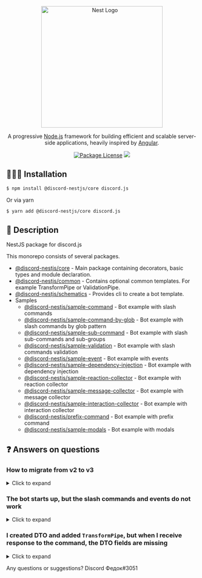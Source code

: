 <p align="center">
  <a href="http://nestjs.com/" target="blank"><img src="https://nestjs.com/img/logo_text.svg" width="320" alt="Nest Logo" /></a>
</p>

[travis-image]: https://api.travis-ci.org/nestjs/nest.svg?branch=master
[travis-url]: https://travis-ci.org/nestjs/nest
[linux-image]: https://img.shields.io/travis/nestjs/nest/master.svg?label=linux
[linux-url]: https://travis-ci.org/nestjs/nest

  <p align="center">A progressive <a href="http://nodejs.org" target="blank">Node.js</a> framework for building efficient and scalable server-side applications, heavily inspired by <a href="https://angular.io" target="blank">Angular</a>.</p>
    <p align="center">
<a href="https://github.com/fjodor-rybakov/discord-nestjs/blob/master/LICENSE"><img src="https://img.shields.io/npm/l/@nestjs/core.svg" alt="Package License" /></a>
  <a href="https://paypal.com/paypalme/fjodorrybakov"><img src="https://img.shields.io/badge/Donate-PayPal-dc3d53.svg"/></a>
</p>



## 👨🏻‍💻 Installation <a name="Installation"></a>

```bash
$ npm install @discord-nestjs/core discord.js
```

Or via yarn

```bash
$ yarn add @discord-nestjs/core discord.js
```



## 🧾 Description

NestJS package for discord.js

This monorepo consists of several packages.
* [@discord-nestjs/core](https://github.com/fjodor-rybakov/discord-nestjs/tree/master/packages/core) - Main package containing decorators, basic types and module declaration.
* [@discord-nestjs/common](https://github.com/fjodor-rybakov/discord-nestjs/tree/master/packages/common) - Contains optional common templates. For example TransformPipe or ValidationPipe.
* [@discord-nestjs/schematics](https://github.com/fjodor-rybakov/discord-nestjs/tree/master/packages/schematics) - Provides cli to create a bot template.
* Samples
  * [@discord-nestjs/sample-command](https://github.com/fjodor-rybakov/discord-nestjs/tree/master/packages/sample/command) - Bot example with slash commands
  * [@discord-nestjs/sample-command-by-glob](https://github.com/fjodor-rybakov/discord-nestjs/tree/master/packages/sample/command-by-glob) - Bot example with slash commands by glob pattern
  * [@discord-nestjs/sample-sub-command](https://github.com/fjodor-rybakov/discord-nestjs/tree/master/packages/sample/sub-command) - Bot example with slash sub-commands and sub-groups
  * [@discord-nestjs/sample-validation](https://github.com/fjodor-rybakov/discord-nestjs/tree/master/packages/sample/validation) - Bot example with slash commands validation
  * [@discord-nestjs/sample-event](https://github.com/fjodor-rybakov/discord-nestjs/tree/master/packages/sample/event) - Bot example with events
  * [@discord-nestjs/sample-dependency-injection](https://github.com/fjodor-rybakov/discord-nestjs/tree/master/packages/sample/dependency-injection) - Bot example with dependency injection
  * [@discord-nestjs/sample-reaction-collector](https://github.com/fjodor-rybakov/discord-nestjs/tree/master/packages/sample/reaction-collector) - Bot example with reaction collector
  * [@discord-nestjs/sample-message-collector](https://github.com/fjodor-rybakov/discord-nestjs/tree/master/packages/sample/message-collector) - Bot example with message collector
  * [@discord-nestjs/sample-interaction-collector](https://github.com/fjodor-rybakov/discord-nestjs/tree/master/packages/sample/interaction-collector) - Bot example with interaction collector
  * [@discord-nestjs/prefix-command](https://github.com/fjodor-rybakov/discord-nestjs/tree/master/packages/sample/prefix-command) - Bot example with prefix command
  * [@discord-nestjs/sample-modals](https://github.com/fjodor-rybakov/discord-nestjs/tree/master/packages/sample/modals) - Bot example with modals



## ❓ Answers on questions

### How to migrate from v2 to v3

<details>
  <summary>Click to expand</summary>

#### Modules

For ease of understanding, move your bot declarations to the root module(AppModule).

```typescript
/* app.module.ts */

import { DiscordModule } from '@discord-nestjs/core';
import { Module } from '@nestjs/common';
import { ConfigModule, ConfigService } from '@nestjs/config';
import { Intents } from 'discord.js';

@Module({
  imports: [
    ConfigModule.forRoot(),
    DiscordModule.forRootAsync({
      imports: [ConfigModule],
      useFactory: (configService: ConfigService) => ({
        token: configService.get('TOKEN'),
        discordClientOptions: {
          intents: [Intents.FLAGS.GUILDS, Intents.FLAGS.GUILD_MESSAGES],
        },
        registerCommandOptions: [
          {
            forGuild: configService.get('GUILD_ID_WITH_COMMANDS'),
            removeCommandsBefore: true,
          },
        ],
      }),
      inject: [ConfigService],
    }),
  ],
})
export class AppModule {}
```

Bot components(such as the slash command class or gateways) no longer related with DiscordModule. Absolutely all providers
are searched globally through all modules. If you need to inject Discord client, you can only do this if you have 
exported providers from DiscordModule. The `DiscordModule` is not global, so a new `forFeature` function has been added.

```typescript
/* bot.module.ts */

import { DiscordModule } from '@discord-nestjs/core';
import { Module } from '@nestjs/common';

import { BotGatewaty } from './bot.gateway';

@Module({
  imports: [DiscordModule.forFeature()],
  providers: [BotGatewaty],
})
export class BotModule {}
```

```typescript
/* bot.gateway.ts */

import { InjectDiscordClient, Once } from '@discord-nestjs/core';
import { Injectable, Logger } from '@nestjs/common';
import { Client } from 'discord.js';

@Injectable()
export class BotGateway {
  private readonly logger = new Logger(BotGateway.name);

  constructor(
    @InjectDiscordClient()
    private readonly client: Client,
  ) {}

  @Once('ready')
  onReady() {
    this.logger.log(`Bot ${this.client.user.tag} was started!`);
  }
}
```

So the `extraProviders` option is no longer needed.

#### Guards, pipes and filters

The `Request lifecycle` has also been reworked. Now he repeats it like in NestJS.

1. Incoming request
2. Globally bound middleware
3. Global guards
4. Controller guards
5. Route guards
6. Global pipes
7. Controller pipes
8. Route pipes
9. Method handler
10. Exception filters (route, then controller, then global). Apply from end to beginning.
11. Response

Removed options responsible for adding global guards, pipes and filters. Instead, add providers to the AppModule like so:

* `registerGuardGlobally()` - use for register global guard
* `registerPipeGlobally()` - use for register global pipe
* `registerFilterGlobally()` - use for register global guard

> The functions generate an always unique id, so each provider will be registered.

```typescript
/* app.module.ts */

import { DiscordModule, registerGuardGlobally, registerFilterGlobally } from '@discord-nestjs/core';
import { Module } from '@nestjs/common';
import { ConfigModule, ConfigService } from '@nestjs/config';
import { Intents } from 'discord.js';

import { MyGlobalGuard } from './my-global-guard';
import { MySecondGlobalGuard } from './my-second-global-guard';
import { MyGlobalFilter } from './my-global-filter';

@Module({
  imports: [
    ConfigModule.forRoot(),
    DiscordModule.forRootAsync({
      imports: [ConfigModule],
      useFactory: (configService: ConfigService) => ({
        token: configService.get('TOKEN'),
        discordClientOptions: {
          intents: [Intents.FLAGS.GUILDS, Intents.FLAGS.GUILD_MESSAGES],
        },
        registerCommandOptions: [
          {
            forGuild: configService.get('GUILD_ID_WITH_COMMANDS'),
            removeCommandsBefore: true,
          },
        ],
      }),
      inject: [ConfigService],
    }),
  ],
  providers: [
    {
      provide: registerGuardGlobally(),
      useClass: MyGlobalGuard,
    },
    {
      provide: registerGuardGlobally(),
      useClass: MySecondGlobalGuard,
    },
    {
      provide: registerFilterGlobally(),
      useClass: MyGlobalFilter,
    },
  ],
})
export class AppModule {}
```

#### Collectors

If you are using `InjectCollector` decorator, add `scope: Scope.REQUEST`.

```typescript
/* appreciated-reaction-collector.ts */

import {
  Filter,
  InjectCollector,
  On,
  Once,
  ReactionEventCollector,
} from '@discord-nestjs/core';
import { Injectable, Scope } from '@nestjs/common';
import { MessageReaction, ReactionCollector, User } from 'discord.js';

@Injectable({ scope: Scope.REQUEST }) // <--- here
@ReactionEventCollector({ time: 15000 })
export class AppreciatedReactionCollector {
  constructor(
    @InjectCollector()
    private readonly collector: ReactionCollector,
  ) {}

  @Filter()
  isLikeFromAuthor(reaction: MessageReaction, user: User): boolean {
    return (
      reaction.emoji.name === '👍' && user.id === reaction.message.author.id
    );
  }

  @On('collect')
  onCollect(): void {
    console.log('collect');
  }

  @Once('end')
  onEnd(): void {
    console.log('end');
  }
}
```

#### Providers by glob pattern

Previously, you could use the `commands` option, which allowed you to search files by glob pattern. All this functionality 
was moved to a separate library https://github.com/fjodor-rybakov/nestjs-dynamic-providers. 

Mark the `BotModule` with the `@InjectDynamicProviders` decorator.

```typescript
/* bot.module.ts */

import { DiscordModule } from '@discord-nestjs/core';
import { Module } from '@nestjs/common';
import { InjectDynamicProviders } from 'nestjs-dynamic-providers';

@InjectDynamicProviders('**/*.command.js')
@Module({
  imports: [DiscordModule.forFeature()],
})
export class BotModule {}
```

Also add the `resolveDynamicProviders()` function before creating the Nest application for add metadata for each module.

```typescript
/* main.ts */

import { AppModule } from './app.module';
import { NestFactory } from '@nestjs/core';
import { resolveDynamicProviders } from 'nestjs-dynamic-providers';

async function bootstrap() {
  await resolveDynamicProviders();
  await NestFactory.createApplicationContext(AppModule);
}

bootstrap();
```

> By default, classes are searched for that are marked with @Injectable() decorator. To override you need to pass 
> filterPredicate as parameters to @InjectDynamicProviders().

<details>
  <summary>Example with filter for `@Command` decorator only</summary>

```typescript
/* bot.module.ts */

import { COMMAND_DECORATOR, DiscordModule } from '@discord-nestjs/core';
import { Module } from '@nestjs/common';
import { InjectDynamicProviders, IsObject } from 'nestjs-dynamic-providers';

@InjectDynamicProviders({
  pattern: '**/*.command.js',
  filterPredicate: (type) =>
    IsObject(type) && Reflect.hasMetadata(COMMAND_DECORATOR, type.prototype),
})
@Module({
  imports: [DiscordModule.forFeature()],
})
export class BotModule {}

```
</details>

</details>

### The bot starts up, but the slash commands and events do not work

<details>
  <summary>Click to expand</summary>

Check your intent is passed to the `discordClientOptions` of the module. [More info](https://discordjs.guide/popular-topics/intents.html#privileged-intents)

</details>

### I created DTO and added `TransformPipe`, but when I receive response to the command, the DTO fields are missing

<details>
  <summary>Click to expand</summary>

Set `useDefineForClassFields` to `true` in your `tsconfig.json`.
Also check that the `Palyoad` and `UsePipes` decorators are imported from `@discord-nestjs/core`.

</details>

Any questions or suggestions? Discord Федок#3051
